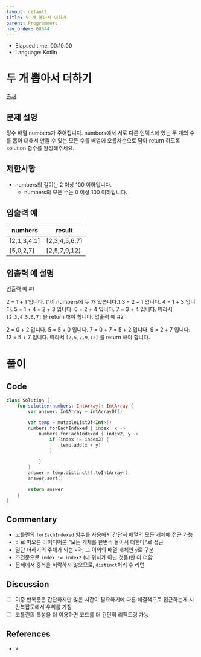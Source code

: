 ```yaml
---
layout: default
title: 두 개 뽑아서 더하기
parent: Programmers
nav_order: 68644
---
```


- Elapsed time: 00:10:00
- Language: Kotlin

# 두 개 뽑아서 더하기

[출처](https://programmers.co.kr/learn/courses/30/lessons/68644?language=kotlin)

## 문제 설명

정수 배열 numbers가 주어집니다. numbers에서 서로 다른 인덱스에 있는 두 개의 수를 뽑아 더해서 만들 수 있는 모든 수를 배열에 오름차순으로 담아 return 하도록 solution 함수를 완성해주세요.

## 제한사항

- numbers의 길이는 2 이상 100 이하입니다.
  - numbers의 모든 수는 0 이상 100 이하입니다.

## 입출력 예

| numbers     | result        |
| ----------- | ------------- |
| [2,1,3,4,1] | [2,3,4,5,6,7] |
| [5,0,2,7]   | [2,5,7,9,12]  |

## 입출력 예 설명

입출력 예 #1

2 = 1 + 1 입니다. (1이 numbers에 두 개 있습니다.)
3 = 2 + 1 입니다.
4 = 1 + 3 입니다.
5 = 1 + 4 = 2 + 3 입니다.
6 = 2 + 4 입니다.
7 = 3 + 4 입니다.
따라서 `[2,3,4,5,6,7]` 을 return 해야 합니다.
입출력 예 #2

2 = 0 + 2 입니다.
5 = 5 + 0 입니다.
7 = 0 + 7 = 5 + 2 입니다.
9 = 2 + 7 입니다.
12 = 5 + 7 입니다.
따라서 `[2,5,7,9,12]` 를 return 해야 합니다.

# 풀이

## Code

``` kotlin
class Solution {
    fun solution(numbers: IntArray): IntArray {
        var answer: IntArray = intArrayOf()

        var temp = mutableListOf<Int>()
        numbers.forEachIndexed { index, x ->
            numbers.forEachIndexed { index2, y ->
                if (index != index2) {
                    temp.add(x + y)
                }

            }
        }
        answer = temp.distinct().toIntArray()
        answer.sort()

        return answer
    }
}
```

## Commentary

- 코틀린의 `forEachIndexed` 함수를 사용해서 간단히 배열의 모든 개체에 접근 가능
- 바로 떠오른 아이디어론 "모든 개체를 한번씩 돌아서 더한다"로 접근
- 일단 더하기의 주체가 되는 `x`와, 그 이외의 배열 개체인 `y`로 구분
- 조건문으로 `index != index2` (내 위치가 아닌 것들)만 다 더함
- 문제에서 중복을 허락하지 않으므로, `distinct`처리 후 리턴

## Discussion

- [ ] 이중 반복문은 간단하지만 많은 시간이 필요하기에 다른 해결책으로 접근하는게 시간복잡도에서 우위를 가짐
- [ ] 코틀린의 특성을 더 이용하면 코드를 더 간단히 리펙토링 가능

## References
- x